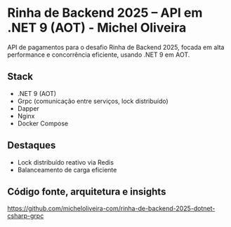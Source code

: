# Rinha de Backend 2025 – API em .NET 9 (AOT) - Michel Oliveira

API de pagamentos para o desafio Rinha de Backend 2025, focada em alta performance e concorrência eficiente, usando .NET 9 em AOT.

## Stack

- .NET 9 (AOT)
- Grpc (comunicação entre serviços, lock distribuído)
- Dapper
- Nginx  
- Docker Compose

## Destaques

- Lock distribuído reativo via Redis
- Balanceamento de carga eficiente

## Código fonte, arquitetura e insights

https://github.com/micheloliveira-com/rinha-de-backend-2025-dotnet-csharp-grpc